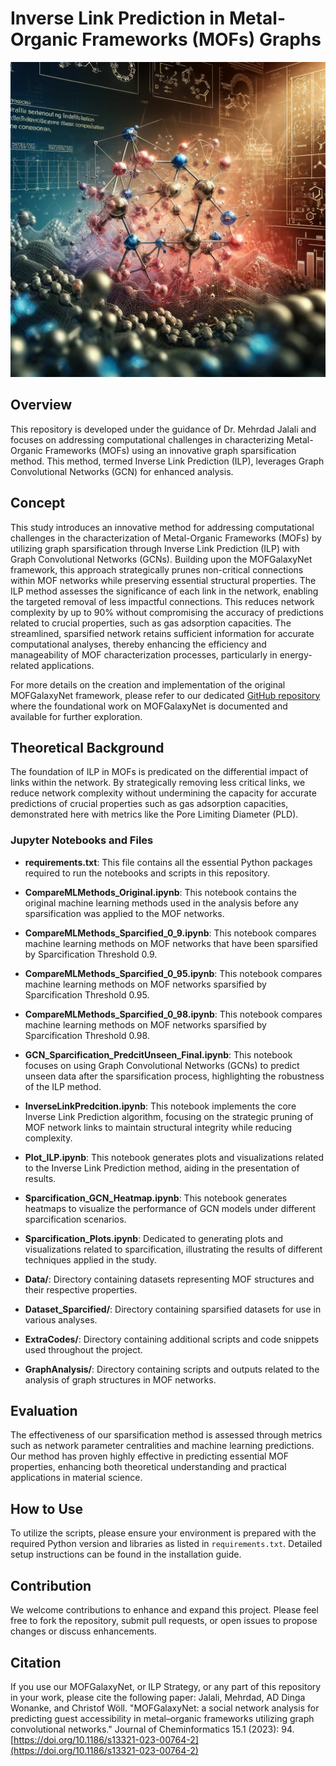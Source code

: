# Inverse Link Prediction in Metal-Organic Frameworks (MOFs) Graphs

[![Watch the video](ILP2.jpg)](https://youtu.be/W8EMoVmhp_A)

## Overview
This repository is developed under the guidance of Dr. Mehrdad Jalali and focuses on addressing computational challenges in characterizing Metal-Organic Frameworks (MOFs) using an innovative graph sparsification method. This method, termed Inverse Link Prediction (ILP), leverages Graph Convolutional Networks (GCN) for enhanced analysis.


## Concept
This study introduces an innovative method for addressing computational challenges in the characterization of Metal-Organic Frameworks (MOFs) by utilizing graph sparsification through Inverse Link Prediction (ILP) with Graph Convolutional Networks (GCNs). Building upon the MOFGalaxyNet framework, this approach strategically prunes non-critical connections within MOF networks while preserving essential structural properties. The ILP method assesses the significance of each link in the network, enabling the targeted removal of less impactful connections. This reduces network complexity by up to 90% without compromising the accuracy of predictions related to crucial properties, such as gas adsorption capacities. The streamlined, sparsified network retains sufficient information for accurate computational analyses, thereby enhancing the efficiency and manageability of MOF characterization processes, particularly in energy-related applications.

For more details on the creation and implementation of the original MOFGalaxyNet framework, please refer to our dedicated [GitHub repository](https://github.com/MehrdadJalali-KIT/MOFGalaxyNet) where the foundational work on MOFGalaxyNet is documented and available for further exploration.



## Theoretical Background
The foundation of ILP in MOFs is predicated on the differential impact of links within the network. By strategically removing less critical links, we reduce network complexity without undermining the capacity for accurate predictions of crucial properties such as gas adsorption capacities, demonstrated here with metrics like the Pore Limiting Diameter (PLD).



### Jupyter Notebooks and Files

- **requirements.txt**: This file contains all the essential Python packages required to run the notebooks and scripts in this repository.
 
- **CompareMLMethods_Original.ipynb**: This notebook contains the original machine learning methods used in the analysis before any sparsification was applied to the MOF networks.
  
- **CompareMLMethods_Sparcified_0_9.ipynb**: This notebook compares machine learning methods on MOF networks that have been sparsified by Sparcification Threshold 0.9.
  
- **CompareMLMethods_Sparcified_0_95.ipynb**: This notebook compares machine learning methods on MOF networks sparsified by Sparcification Threshold 0.95.
  
- **CompareMLMethods_Sparcified_0_98.ipynb**: This notebook compares machine learning methods on MOF networks sparsified by Sparcification Threshold 0.98.


- **GCN_Sparcification_PredcitUnseen_Final.ipynb**: This notebook focuses on using Graph Convolutional Networks (GCNs) to predict unseen data after the sparsification process, highlighting the robustness of the ILP method.


- **InverseLinkPredcition.ipynb**: This notebook implements the core Inverse Link Prediction algorithm, focusing on the strategic pruning of MOF network links to maintain structural integrity while reducing complexity.

- **Plot_ILP.ipynb**: This notebook generates plots and visualizations related to the Inverse Link Prediction method, aiding in the presentation of results.


- **Sparcification_GCN_Heatmap.ipynb**: This notebook generates heatmaps to visualize the performance of GCN models under different sparcification scenarios.

- **Sparcification_Plots.ipynb**: Dedicated to generating plots and visualizations related to sparcification, illustrating the results of different techniques applied in the study.

- **Data/**: Directory containing datasets representing MOF structures and their respective properties.

- **Dataset_Sparcified/**: Directory containing sparsified datasets for use in various analyses.

- **ExtraCodes/**: Directory containing additional scripts and code snippets used throughout the project.
  
- **GraphAnalysis/**: Directory containing scripts and outputs related to the analysis of graph structures in MOF networks.
  

## Evaluation
The effectiveness of our sparsification method is assessed through metrics such as network parameter centralities and machine learning predictions. Our method has proven highly effective in predicting essential MOF properties, enhancing both theoretical understanding and practical applications in material science.

## How to Use
To utilize the scripts, please ensure your environment is prepared with the required Python version and libraries as listed in `requirements.txt`. Detailed setup instructions can be found in the installation guide.

## Contribution
We welcome contributions to enhance and expand this project. Please feel free to fork the repository, submit pull requests, or open issues to propose changes or discuss enhancements.

## Citation
If you use our MOFGalaxyNet, or ILP Strategy, or any part of this repository in your work, please cite the following paper:
Jalali, Mehrdad, AD Dinga Wonanke, and Christof Wöll. "MOFGalaxyNet: a social network analysis for predicting guest accessibility in metal–organic frameworks utilizing graph convolutional networks." Journal of Cheminformatics 15.1 (2023): 94. [https://doi.org/10.1186/s13321-023-00764-2](https://doi.org/10.1186/s13321-023-00764-2)

